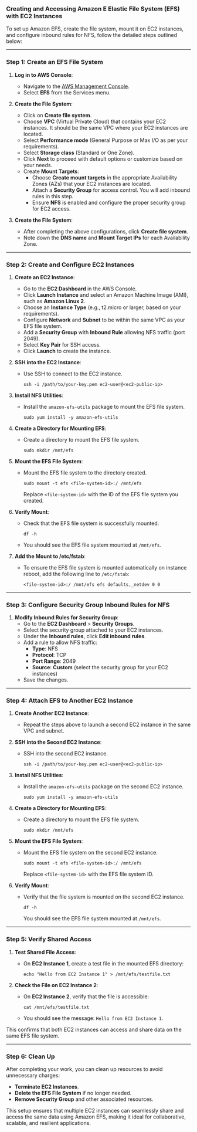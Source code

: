 ### **Creating and Accessing Amazon E Elastic File System (EFS) with EC2 Instances**

To set up Amazon EFS, create the file system, mount it on EC2 instances, and configure inbound rules for NFS, follow the detailed steps outlined below:

---

### **Step 1: Create an EFS File System**
1. **Log in to AWS Console**:
   - Navigate to the [AWS Management Console](https://aws.amazon.com/console/).
   - Select **EFS** from the Services menu.

2. **Create the File System**:
   - Click on **Create file system**.
   - Choose **VPC** (Virtual Private Cloud) that contains your EC2 instances. It should be the same VPC where your EC2 instances are located.
   - Select **Performance mode** (General Purpose or Max I/O as per your requirements).
   - Select **Storage class** (Standard or One Zone).
   - Click **Next** to proceed with default options or customize based on your needs.
   - Create **Mount Targets**:
     - Choose **Create mount targets** in the appropriate Availability Zones (AZs) that your EC2 instances are located.
     - Attach a **Security Group** for access control. You will add inbound rules in this step.
     - Ensure **NFS** is enabled and configure the proper security group for EC2 access.

3. **Create the File System**:
   - After completing the above configurations, click **Create file system**.
   - Note down the **DNS name** and **Mount Target IPs** for each Availability Zone.

---

### **Step 2: Create and Configure EC2 Instances**

1. **Create an EC2 Instance**:
   - Go to the **EC2 Dashboard** in the AWS Console.
   - Click **Launch Instance** and select an Amazon Machine Image (AMI), such as **Amazon Linux 2**.
   - Choose an **Instance Type** (e.g., t2.micro or larger, based on your requirements).
   - Configure **Network** and **Subnet** to be within the same VPC as your EFS file system.
   - Add a **Security Group** with **Inbound Rule** allowing NFS traffic (port 2049).
   - Select **Key Pair** for SSH access.
   - Click **Launch** to create the instance.

2. **SSH into the EC2 Instance**:
   - Use SSH to connect to the EC2 instance.
     ```
     ssh -i /path/to/your-key.pem ec2-user@<ec2-public-ip>
     ```

3. **Install NFS Utilities**:
   - Install the `amazon-efs-utils` package to mount the EFS file system.
     ```
     sudo yum install -y amazon-efs-utils
     ```

4. **Create a Directory for Mounting EFS**:
   - Create a directory to mount the EFS file system.
     ```
     sudo mkdir /mnt/efs
     ```

5. **Mount the EFS File System**:
   - Mount the EFS file system to the directory created.
     ```
     sudo mount -t efs <file-system-id>:/ /mnt/efs
     ```
     Replace `<file-system-id>` with the ID of the EFS file system you created.

6. **Verify Mount**:
   - Check that the EFS file system is successfully mounted.
     ```
     df -h
     ```
   - You should see the EFS file system mounted at `/mnt/efs`.

7. **Add the Mount to /etc/fstab**:
   - To ensure the EFS file system is mounted automatically on instance reboot, add the following line to `/etc/fstab`:
     ```
     <file-system-id>:/ /mnt/efs efs defaults,_netdev 0 0
     ```

---

### **Step 3: Configure Security Group Inbound Rules for NFS**
1. **Modify Inbound Rules for Security Group**:
   - Go to the **EC2 Dashboard** > **Security Groups**.
   - Select the security group attached to your EC2 instances.
   - Under the **Inbound rules**, click **Edit inbound rules**.
   - Add a rule to allow NFS traffic:
     - **Type**: NFS
     - **Protocol**: TCP
     - **Port Range**: 2049
     - **Source**: **Custom** (select the security group for your EC2 instances)
   - Save the changes.

---

### **Step 4: Attach EFS to Another EC2 Instance**

1. **Create Another EC2 Instance**:
   - Repeat the steps above to launch a second EC2 instance in the same VPC and subnet.

2. **SSH into the Second EC2 Instance**:
   - SSH into the second EC2 instance.
     ```
     ssh -i /path/to/your-key.pem ec2-user@<ec2-public-ip>
     ```

3. **Install NFS Utilities**:
   - Install the `amazon-efs-utils` package on the second EC2 instance.
     ```
     sudo yum install -y amazon-efs-utils
     ```

4. **Create a Directory for Mounting EFS**:
   - Create a directory to mount the EFS file system.
     ```
     sudo mkdir /mnt/efs
     ```

5. **Mount the EFS File System**:
   - Mount the EFS file system on the second EC2 instance.
     ```
     sudo mount -t efs <file-system-id>:/ /mnt/efs
     ```
     Replace `<file-system-id>` with the EFS file system ID.

6. **Verify Mount**:
   - Verify that the file system is mounted on the second EC2 instance.
     ```
     df -h
     ```
     You should see the EFS file system mounted at `/mnt/efs`.

---

### **Step 5: Verify Shared Access**

1. **Test Shared File Access**:
   - On **EC2 Instance 1**, create a test file in the mounted EFS directory:
     ```
     echo "Hello from EC2 Instance 1" > /mnt/efs/testfile.txt
     ```
   
2. **Check the File on EC2 Instance 2**:
   - On **EC2 Instance 2**, verify that the file is accessible:
     ```
     cat /mnt/efs/testfile.txt
     ```
   - You should see the message: `Hello from EC2 Instance 1`.

This confirms that both EC2 instances can access and share data on the same EFS file system.

---

### **Step 6: Clean Up**
After completing your work, you can clean up resources to avoid unnecessary charges:
- **Terminate EC2 Instances**.
- **Delete the EFS File System** if no longer needed.
- **Remove Security Group** and other associated resources.

This setup ensures that multiple EC2 instances can seamlessly share and access the same data using Amazon EFS, making it ideal for collaborative, scalable, and resilient applications.
